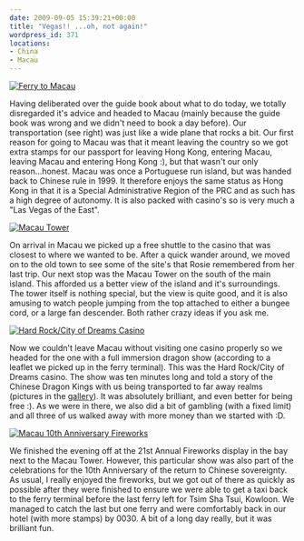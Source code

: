 ```yaml
---
date: 2009-09-05 15:39:21+00:00
title: "Vegas!! ...oh, not again!"
wordpress_id: 371
locations:
- China
- Macau
---
```


[![Ferry to Macau](http://travel.perry-online.me.uk/files/2012/08/sfpgMjAwOS8yMDA5LjA4LjA1IC0gMjAwOS4wOS4xMSBUb3VyIG9mIENoaW5hLzIwMDkuMDguMzEgLSAyMDA5LjA5LjExIEhvbmcgS29uZy8qSU1HXzQ3NjYuSlBHKippbWFnZSoqY2E4YjRjZDQ2ZDdkZTgzNWM0MTA2Y2Y1ZjNlNTU4NjQamp-300x199.jpg)](http://travel.perry-online.me.uk/files/2012/08/sfpgMjAwOS8yMDA5LjA4LjA1IC0gMjAwOS4wOS4xMSBUb3VyIG9mIENoaW5hLzIwMDkuMDguMzEgLSAyMDA5LjA5LjExIEhvbmcgS29uZy8qSU1HXzQ3NjYuSlBHKippbWFnZSoqY2E4YjRjZDQ2ZDdkZTgzNWM0MTA2Y2Y1ZjNlNTU4NjQamp.jpg)


Having deliberated over the guide book about what to do today, we totally disregarded it's advice and headed to Macau (mainly because the guide book was wrong and we didn't need to book a day before). Our transportation (see right) was just like a wide plane that rocks a bit. Our first reason for going to Macau was that it meant leaving the country so we got extra stamps for our passport for leaving Hong Kong, entering Macau, leaving Macau and entering Hong Kong :), but that wasn't our only reason...honest. <!-- more -->Macau was once a Portuguese run island, but was handed back to Chinese rule in 1999. It therefore enjoys the same status as Hong Kong in that it is a Special Administrative Region of the PRC and as such has a high degree of autonomy. It is also packed with casino's so is very much a "Las Vegas of the East".


[![Macau Tower](http://travel.perry-online.me.uk/files/2012/08/sfpgMjAwOS8yMDA5LjA4LjA1IC0gMjAwOS4wOS4xMSBUb3VyIG9mIENoaW5hLzIwMDkuMDguMzEgLSAyMDA5LjA5LjExIEhvbmcgS29uZy8qSU1HXzQ3NzQuSlBHKippbWFnZSoqYWI3MzRjYjk1NWM1ZGY2NmEzNjUwYmMwOWM5MDlmOTMamp-199x300.jpg)](http://travel.perry-online.me.uk/files/2012/08/sfpgMjAwOS8yMDA5LjA4LjA1IC0gMjAwOS4wOS4xMSBUb3VyIG9mIENoaW5hLzIwMDkuMDguMzEgLSAyMDA5LjA5LjExIEhvbmcgS29uZy8qSU1HXzQ3NzQuSlBHKippbWFnZSoqYWI3MzRjYjk1NWM1ZGY2NmEzNjUwYmMwOWM5MDlmOTMamp.jpg)


On arrival in Macau we picked up a free shuttle to the casino that was closest to where we wanted to be. After a quick wander around, we moved on to the old town to see some of the site's that Rosie remembered from her last trip. Our next stop was the Macau Tower on the south of the main island. This afforded us a better view of the island and it's surroundings. The tower itself is nothing special, but the view is quite good, and it is also amusing to watch people jumping from the top attached to either a bungee cord, or a large fan descender. Both rather crazy ideas if you ask me.


[![Hard Rock/City of Dreams Casino](http://travel.perry-online.me.uk/files/2012/08/sfpgMjAwOS8yMDA5LjA4LjA1IC0gMjAwOS4wOS4xMSBUb3VyIG9mIENoaW5hLzIwMDkuMDguMzEgLSAyMDA5LjA5LjExIEhvbmcgS29uZy8qSU1HXzQ4NDYuSlBHKippbWFnZSoqNTZjNGY3ZDA2YmUxZDBkNjBhNDZmYTg1YzIyMWM0Mjgamp-199x300.jpg)](http://travel.perry-online.me.uk/files/2012/08/sfpgMjAwOS8yMDA5LjA4LjA1IC0gMjAwOS4wOS4xMSBUb3VyIG9mIENoaW5hLzIwMDkuMDguMzEgLSAyMDA5LjA5LjExIEhvbmcgS29uZy8qSU1HXzQ4NDYuSlBHKippbWFnZSoqNTZjNGY3ZDA2YmUxZDBkNjBhNDZmYTg1YzIyMWM0Mjgamp.jpg)


Now we couldn't leave Macau without visiting one casino properly so we headed for the one with a full immersion dragon show (according to a leaflet we picked up in the ferry terminal). This was the Hard Rock/City of Dreams casino. The show was ten minutes long and told a story of the Chinese Dragon Kings with us being transported to far away realms (pictures in the [gallery](http://photos.perry-online.me.uk/travel/2009/0805-0911-tour-of-china/0831-0911-hong-kong/)). It was absolutely brilliant, and even better for being free :). As we were in there, we also did a bit of gambling (with a fixed limit) and all three of us walked away with more money than we started with :D.


[![Macau 10th Anniversary Fireworks](http://travel.perry-online.me.uk/files/2012/08/sfpgMjAwOS8yMDA5LjA4LjA1IC0gMjAwOS4wOS4xMSBUb3VyIG9mIENoaW5hLzIwMDkuMDguMzEgLSAyMDA5LjA5LjExIEhvbmcgS29uZy8qSU1HXzQ4NjEuSlBHKippbWFnZSoqNGUyYjgxMmRhZDFkY2FiNmE3YmQ1MmE5ZTFkZjgzMWQamp-300x199.jpg)](http://travel.perry-online.me.uk/files/2012/08/sfpgMjAwOS8yMDA5LjA4LjA1IC0gMjAwOS4wOS4xMSBUb3VyIG9mIENoaW5hLzIwMDkuMDguMzEgLSAyMDA5LjA5LjExIEhvbmcgS29uZy8qSU1HXzQ4NjEuSlBHKippbWFnZSoqNGUyYjgxMmRhZDFkY2FiNmE3YmQ1MmE5ZTFkZjgzMWQamp.jpg)


We finished the evening off at the 21st Annual Fireworks display in the bay next to the Macau Tower. However, this particular show was also part of the celebrations for the 10th Anniversary of the return to Chinese sovereignty. As usual, I really enjoyed the fireworks, but we got out of there as quickly as possible after they were finished to ensure we were able to get a taxi back to the ferry terminal before the last ferry left for Tsim Sha Tsui, Kowloon. We managed to catch the last but one ferry and were comfortably back in our hotel (with more stamps) by 0030. A bit of a long day really, but it was brilliant fun.
